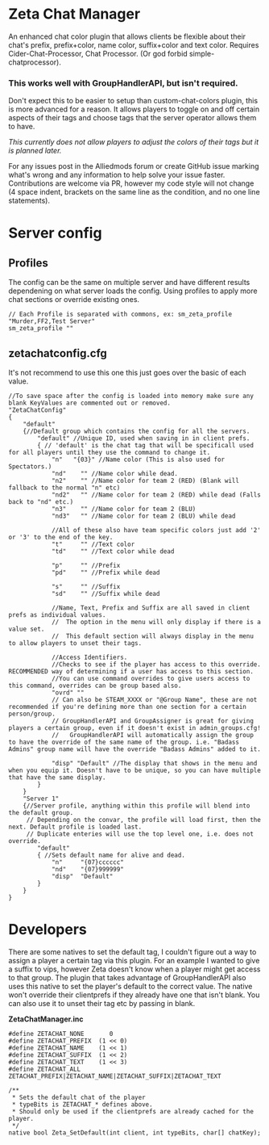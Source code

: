 # Zeta Chat Manager

An enhanced chat color plugin that allows clients be flexible about their chat's prefix, prefix+color, name color, suffix+color and text color. Requires Cider-Chat-Processor, Chat Processor. (Or god forbid simple-chatprocessor).

### This works well with GroupHandlerAPI, but isn't required.

Don't expect this to be easier to setup than custom-chat-colors plugin, this is more advanced for a reason. It allows players to toggle on and off certain aspects of their tags and choose tags that the server operator allows them to have. 

*This currently does not allow players to adjust the colors of their tags but it is planned later.*

For any issues post in the Alliedmods forum or create GitHub issue marking what's wrong and any information to help solve your issue faster.
Contributions are welcome via PR, however my code style will not change (4 space indent, brackets on the same line as the condition, and no one line statements).

# Server config

## Profiles
The config can be the same on multiple server and have different results dependening on what server loads the config. Using profiles to apply more chat sections or override existing ones.
```
// Each Profile is separated with commons, ex: sm_zeta_profile "Murder,FF2,Test Server"
sm_zeta_profile ""
```

## zetachatconfig.cfg
It's not recommend to use this one this just goes over the basic of each value.
```
//To save space after the config is loaded into memory make sure any blank KeyValues are commented out or removed.
"ZetaChatConfig"
{
    "default"
    {//Default group which contains the config for all the servers.
        "default" //Unique ID, used when saving in in client prefs.
        { // 'default' is the chat tag that will be specificall used for all players until they use the command to change it.
            "n"   "{03}" //Name color (This is also used for Spectators.)
            "nd"    "" //Name color while dead.
            "n2"    "" //Name color for team 2 (RED) (Blank will fallback to the normal "n" etc)
            "nd2"   "" //Name color for team 2 (RED) while dead (Falls back to "nd" etc.)
            "n3"    "" //Name color for team 2 (BLU)
            "nd3"   "" //Name color for team 2 (BLU) while dead
            
            //All of these also have team specific colors just add '2' or '3' to the end of the key.
            "t"     "" //Text color
            "td"    "" //Text color while dead

            "p"     "" //Prefix
            "pd"    "" //Prefix while dead

            "s"     "" //Suffix
            "sd"    "" //Suffix while dead

            //Name, Text, Prefix and Suffix are all saved in client prefs as individual values.
            //  The option in the menu will only display if there is a value set.
            //  This default section will always display in the menu to allow players to unset their tags.
            
            //Access Identifiers.
            //Checks to see if the player has access to this override. RECOMMENDED way of determining if a user has access to this section. 
            //You can use command overrides to give users access to this command, overrides can be group based also.
            "ovrd" ""
            // Can also be STEAM_XXXX or "@Group Name", these are not recommended if you're defining more than one section for a certain person/group.
            // GroupHandlerAPI and GroupAssigner is great for giving players a certain group, even if it doesn't exist in admin_groups.cfg!
            //   GroupHandlerAPI will automatically assign the group to have the override of the same name of the group. i.e. "Badass Admins" group name will have the override "Badass Admins" added to it.

            "disp" "Default" //The display that shows in the menu and when you equip it. Doesn't have to be unique, so you can have multiple that have the same display.
        }
    }
    "Server 1"
    {//Server profile, anything within this profile will blend into the default group. 
     // Depending on the convar, the profile will load first, then the next. Default profile is loaded last.
     // Duplicate enteries will use the top level one, i.e. does not override.
        "default"
        { //Sets default name for alive and dead.
            "n"     "{07}cccccc"
            "nd"    "{07}999999"
            "disp"  "Default"
        }
    }
}
```

# Developers

There are some natives to set the default tag, I couldn't figure out a way to assign a player a certain tag via this plugin.
For an example I wanted to give a suffix to vips, however Zeta doesn't know when a player might get access to that group. The plugin that takes advantage of GroupHandlerAPI also uses this native to set the player's default to the correct value. The native won't override their clientprefs if they already have one that isn't blank. You can also use it to unset their tag etc by passing in blank.

**ZetaChatManager.inc**
```
#define ZETACHAT_NONE       0
#define ZETACHAT_PREFIX  (1 << 0)
#define ZETACHAT_NAME    (1 << 1)
#define ZETACHAT_SUFFIX  (1 << 2)
#define ZETACHAT_TEXT    (1 << 3)
#define ZETACHAT_ALL     ZETACHAT_PREFIX|ZETACHAT_NAME|ZETACHAT_SUFFIX|ZETACHAT_TEXT

/**
 * Sets the default chat of the player
 * typeBits is ZETACHAT_* defines above.
 * Should only be used if the clientprefs are already cached for the player.
 */
native bool Zeta_SetDefault(int client, int typeBits, char[] chatKey);
```